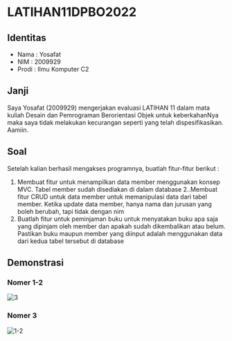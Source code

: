 # LATIHAN11DPBO2022

## Identitas
- Nama : Yosafat
- NIM  : 2009929
- Prodi : Ilmu Komputer C2

## Janji
Saya Yosafat (2009929) mengerjakan evaluasi LATIHAN 11 dalam mata kuliah Desain dan Pemrograman Berorientasi Objek untuk keberkahanNya maka saya tidak melakukan kecurangan seperti yang telah dispesifikasikan. Aamiin.

## Soal
Setelah kalian berhasil mengakses programnya, buatlah fitur-fitur berikut :
1. Membuat fitur untuk menampilkan data member menggunakan konsep MVC. Tabel member sudah disediakan di dalam database
2..Membuat fitur CRUD untuk data member untuk memanipulasi data dari tabel member. Ketika update data member, hanya nama dan jurusan yang boleh berubah, tapi tidak dengan nim
3. Buatlah fitur untuk peminjaman buku untuk menyatakan buku apa saja yang dipinjam oleh member dan apakah sudah dikembalikan atau belum. Pastikan buku maupun member yang diinput adalah menggunakan data dari kedua tabel tersebut di database


## Demonstrasi
### Nomer 1-2
![3](https://user-images.githubusercontent.com/77567907/167248544-cad506ed-dd25-4c9e-b5f0-39d5822d17cd.gif)

### Nomer 3
![1-2](https://user-images.githubusercontent.com/77567907/167248547-c0430b7e-2b1c-48ec-95de-c39680588e66.gif)

